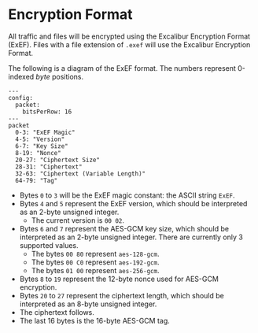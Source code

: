 # Encryption Format

All traffic and files will be encrypted using the Excalibur Encryption Format (ExEF). Files with a file extension of `.exef` will use the Excalibur Encryption Format.

The following is a diagram of the ExEF format. The numbers represent 0-indexed _byte_ positions.

```mermaid
---
config:
  packet:
    bitsPerRow: 16
---
packet
  0-3: "ExEF Magic"
  4-5: "Version"
  6-7: "Key Size"
  8-19: "Nonce"
  20-27: "Ciphertext Size"
  28-31: "Ciphertext"
  32-63: "Ciphertext (Variable Length)"
  64-79: "Tag"
```

- Bytes `0` to `3` will be the ExEF magic constant: the ASCII string `ExEF`.
- Bytes `4` and `5` represent the ExEF version, which should be interpreted as an 2-byte unsigned integer.
    - The current version is `00 02`.
- Bytes `6` and `7` represent the AES-GCM key size, which should be interpreted as an 2-byte unsigned integer. There are currently only 3 supported values.
    - The bytes `00 80` represent `aes-128-gcm`.
    - The bytes `00 C0` represent `aes-192-gcm`.
    - The bytes `01 00` represent `aes-256-gcm`.
- Bytes `8` to `19` represent the 12-byte nonce used for AES-GCM encryption.
- Bytes `20` to `27` represent the ciphertext length, which should be interpreted as an 8-byte unsigned integer.
- The ciphertext follows.
- The last 16 bytes is the 16-byte AES-GCM tag.
